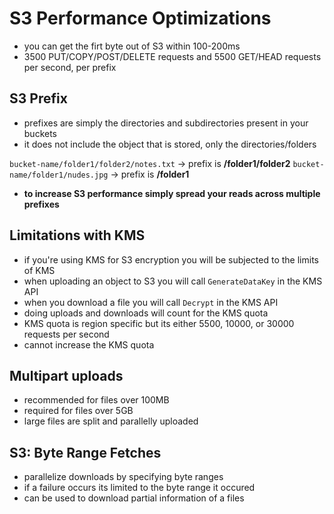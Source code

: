 # S3 Performance Optimizations

- you can get the firt byte out of S3 within 100-200ms
- 3500 PUT/COPY/POST/DELETE requests and 5500 GET/HEAD requests per second, per prefix 

## S3 Prefix

- prefixes are simply the directories and subdirectories present in your buckets
- it does not include the object that is stored, only the directories/folders

`bucket-name/folder1/folder2/notes.txt` -> prefix is **/folder1/folder2**
`bucket-name/folder1/nudes.jpg` -> prefix is **/folder1**

- **to increase S3 performance simply spread your reads across multiple prefixes**

## Limitations with KMS

- if you're using KMS for S3 encryption you will be subjected to the limits of KMS
- when uploading an object to S3 you will call `GenerateDataKey` in the KMS API
- when you download a file you will call `Decrypt` in the KMS API
- doing uploads and downloads will count for the KMS quota
- KMS quota is region specific but its either 5500, 10000, or 30000 requests per second
- cannot increase the KMS quota

## Multipart uploads

- recommended for files over 100MB
- required for files over 5GB
- large files are split and parallelly uploaded 

## S3: Byte Range Fetches

- parallelize downloads by specifying byte ranges
- if a failure occurs its limited to the byte range it occured
- can be used to download partial information of a files

